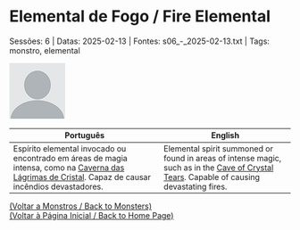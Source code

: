 
# Elemental de Fogo / Fire Elemental

Sessões: 6 | Datas: 2025-02-13 | Fontes: s06_-_2025-02-13.txt | Tags: monstro, elemental

![Elemental de Fogo](blank.png)

| Português | English |
|-----------|---------|
| Espírito elemental invocado ou encontrado em áreas de magia intensa, como na [Caverna das Lágrimas de Cristal](caverna_das_lagrimas_de_cristal.md). Capaz de causar incêndios devastadores. | Elemental spirit summoned or found in areas of intense magic, such as in the [Cave of Crystal Tears](caverna_das_lagrimas_de_cristal.md). Capable of causing devastating fires. |

[(Voltar a Monstros / Back to Monsters)](monstros.md)  
[(Voltar à Página Inicial / Back to Home Page)](../../home.md)



























